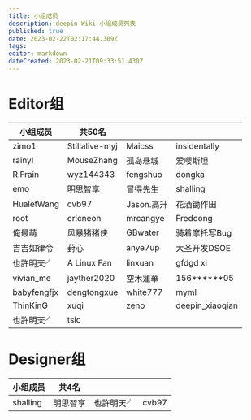 ```yaml
---
title: 小组成员
description: deepin Wiki 小组成员列表
published: true
date: 2023-02-22T02:17:44.309Z
tags: 
editor: markdown
dateCreated: 2023-02-21T09:33:51.430Z
---
```


# Editor组
| 小组成员  | 共50名    |          |         |
| ----------- | ---------- | ---------- | ---------- |
| zimo1  | Stillalive-myj    | Maicss    | insidentally    |
| rainyl    | MouseZhang    | 孤岛悬城    | 	爱嘤斯坦    |
| R.Frain    | 	wyz144343    | fengshuo    | 	dongka    |
| 	emo    | 明思智享    | 	冒得先生    | shalling    |
| 	HualetWang    | cvb97    | Jason.高升    |  	花酒锄作田   |
| root    | ericneon    | 	mrcangye    | Fredoong    |
| 俺最萌    | 风暴猪猪侠    | 	GBwater    | 骑着摩托写Bug    |
| 	吉吉如律令    | 葑心    | anye7up    | 大圣开发DSOE    |
| 也許明天╯    | 	A Linux Fan    | 	linxuan    | 	gfdgd xi    |
| vivian_me    | 	jayther2020    | 	空木蓮華    | 156******05    |
| babyfengfjx    | dengtongxue    | 	white777    | 	myml    |
|  	ThinKinG   | xuqi    | 	zeno    | deepin_xiaoqian    |
| 	也許明天╯    | tsic    | 	    |     |

# Designer组
| 小组成员  | 共4名    |          |         |
| ----------- | ---------- | ---------- | ---------- |
| shalling  | 明思智享    | 也許明天╯    |   cvb97  |
